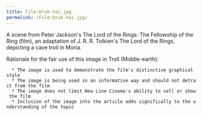 ```yaml
---
title: File:Uruk-hai.jpg
permalink: /File:Uruk-hai.jpg/
---
```


A scene from Peter Jackson's The Lord of the Rings: The Fellowship of
the Ring (film), an adaptation of J. R. R. Tolkien's The Lord of the
Rings, depicting a cave troll in Moria.

Rationale for the fair use of this image in Troll (Middle-earth):

`  * The image is used to demonstrate the film's distinctive graphical style`
`  * The image is being used in an informative way and should not detract from the film`
`  * The image does not limit New Line Cinema's ability to sell or show the film`
`  * Inclusion of the image into the article adds significally to the understanding of the topic`
